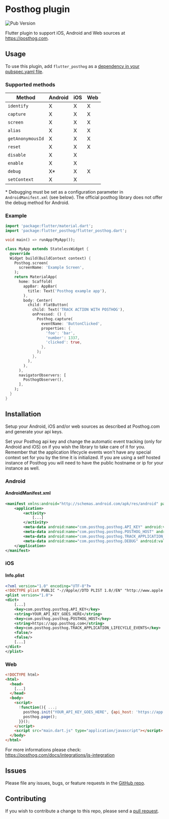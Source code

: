 # Posthog plugin

![Pub Version](https://img.shields.io/pub/v/flutter_posthog)

Flutter plugin to support iOS, Android and Web sources at https://posthog.com.

## Usage

To use this plugin, add `flutter_posthog` as a [dependency in your pubspec.yaml file](https://flutter.io/platform-plugins/).

### Supported methods

| Method           | Android | iOS | Web |
| ---------------- | ------- | --- | --- |
| `identify`       | X       | X   | X   |
| `capture`        | X       | X   | X   |
| `screen`         | X       | X   | X   |
| `alias`          | X       | X   | X   |
| `getAnonymousId` | X       | X   | X   |
| `reset`          | X       | X   | X   |
| `disable`        | X       | X   |     |
| `enable`         | X       | X   |     |
| `debug`          | X\*     | X   | X   |
| `setContext`     | X       | X   |     |

\* Debugging must be set as a configuration parameter in `AndroidManifest.xml` (see below). The official posthog library does not offer the debug method for Android.

### Example

```dart
import 'package:flutter/material.dart';
import 'package:flutter_posthog/flutter_posthog.dart';

void main() => runApp(MyApp());

class MyApp extends StatelessWidget {
  @override
  Widget build(BuildContext context) {
    Posthog.screen(
      screenName: 'Example Screen',
    );
    return MaterialApp(
      home: Scaffold(
        appBar: AppBar(
          title: Text('Posthog example app'),
        ),
        body: Center(
          child: FlatButton(
            child: Text('TRACK ACTION WITH POSTHOG'),
            onPressed: () {
              Posthog.capture(
                eventName: 'ButtonClicked',
                properties: {
                  'foo': 'bar',
                  'number': 1337,
                  'clicked': true,
                },
              );
            },
          ),
        ),
      ),
      navigatorObservers: [
        PosthogObserver(),
      ],
    );
  }
}
```

## Installation

Setup your Android, iOS and/or web sources as described at Posthog.com and generate your api keys.

Set your Posthog api key and change the automatic event tracking (only for Android and iOS) on if you wish the library to take care of it for you.
Remember that the application lifecycle events won't have any special context set for you by the time it is initialized. If you are using a self hosted instance of Posthog you will need to have the public hostname or ip for your instance as well.

### Android

#### AndroidManifest.xml

```xml
<manifest xmlns:android="http://schemas.android.com/apk/res/android" package="com.posthog.flutter_posthog_example">
    <application>
        <activity>
            [...]
        </activity>
        <meta-data android:name="com.posthog.posthog.API_KEY" android:value="YOUR_API_KEY_GOES_HERE" />
        <meta-data android:name="com.posthog.posthog.POSTHOG_HOST" android:value="https://app.posthog.com" />
        <meta-data android:name="com.posthog.posthog.TRACK_APPLICATION_LIFECYCLE_EVENTS" android:value="false" />
        <meta-data android:name="com.posthog.posthog.DEBUG" android:value="false" />
    </application>
</manifest>
```

### iOS

#### Info.plist

```xml
<?xml version="1.0" encoding="UTF-8"?>
<!DOCTYPE plist PUBLIC "-//Apple//DTD PLIST 1.0//EN" "http://www.apple.com/DTDs/PropertyList-1.0.dtd">
<plist version="1.0">
<dict>
	[...]
	<key>com.posthog.posthog.API_KEY</key>
	<string>YOUR_API_KEY_GOES_HERE</string>
	<key>com.posthog.posthog.POSTHOG_HOST</key>
	<string>https://app.posthog.com</string>
	<key>com.posthog.posthog.TRACK_APPLICATION_LIFECYCLE_EVENTS</key>
	<false/>
	<false/>
	[...]
</dict>
</plist>
```

### Web

```html
<!DOCTYPE html>
<html>
  <head>
    [...]
  </head>
  <body>
    <script>
      !function(){ ...;
        posthog.init("YOUR_API_KEY_GOES_HERE", {api_host: 'https://app.posthog.com'});
        posthog.page();
      }}();
    </script>
    <script src="main.dart.js" type="application/javascript"></script>
  </body>
</html>
```

For more informations please check: https://posthog.com/docs/integrations/js-integration

## Issues

Please file any issues, bugs, or feature requests in the [GitHub repo](https://github.com/posthog/flutter-posthog/issues/new).

## Contributing

If you wish to contribute a change to this repo, please send a [pull request](https://github.com/posthog/flutter-posthog/pulls).
